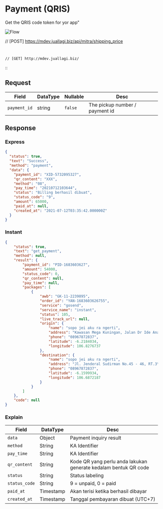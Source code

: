 # Payment (QRIS)

Get the QRIS code token for yor app"

![Flow](https://static.swimlanes.io/b30be238df3e330e54b7cf1add8a4f8a.png)


// [POST] https://mdev.juallagi.biz/api/mitra/shipping_price
```


// [GET] http://mdev.juallagi.biz/
```
::

## Request
| Field          | DataType | Nullable  | Desc                           |
|----------------|----------|-----------|--------------------------------|
| ``payment_id`` | string   | ``false`` | The pickup number / payment id |

## Response
### Express
```json
{
  "status": true,
  "text": "Success",
  "method": "payment",
  "data": {
    "payment_id": "XID-5732095327",
    "qr_content": "XXX",
    "method": "08",
    "pay_time": "20210712103644",
    "status": "Billing berhasil dibuat",
    "status_code": "9",
    "amount": 65000,
    "paid_at": null,
    "created_at": "2021-07-12T03:35:42.000000Z"
  }
}
```

### Instant
```json
{
	"status": true,
	"text": "get_payment",
	"method": null,
	"result": {
		"payment_id": "PID-1683603627",
		"amount": 54000,
		"status_code": 0,
		"qr_content": null,
		"pay_time": null,
		"packages": [
			{
				"awb": "GK-11-2239895",
				"order_id": "YAN-1683603626755",
				"service": "gosend",
				"service_name": "instant",
				"status": 105,
				"live_track_url": null,
				"origin": {
					"name": "sopo jei aku ra ngerti",
					"address": "Kawasan Mega Kuningan, Jalan Dr Ide Anak Agung Gde Agung Kav E.1.2 No 1&2, Jakarta, 12950",
					"phone": "08967872837",
					"latitude": -6.2184034,
					"longitude": 106.8276737
				},
				"destination": {
					"name": "sopo jei aku ra ngerti",
					"address": "Jl. Jenderal Sudirman No.45 - 46, RT.3\/RW.4, Karet Semanggi, Kecamatan Setiabudi, Kota Jakarta Selatan, Daerah Khusus Ibukota Jakarta 12930",
					"phone": "08967872837",
					"latitude": -6.1599934,
					"longitude": 106.6872187
				}
			}
		]
	},
	"code": null
}
```

### Explain
| Field | DataType  | Desc |
| ------ |-----------| ------ |
| ``data`` | Object    | Payment inquiry result |
| ``method`` | String    | KA Identifier |
| ``pay_time`` | String    | KA Identifier |
| ``qr_content`` | String    | Kode QR yang perlu anda lakukan generate kedalam bentuk QR code |
| ``status`` | String    | Status labeling |
| ``status_code`` | String    | 9 = unpaid, 0 = paid |
| ``paid_at`` | Timestamp | Akan terisi ketika berhasil dibayar |
| ``created_at`` | Timestamp | Tanggal pembayaran dibuat (UTC+7) |
